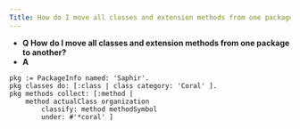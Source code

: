 ```yaml
---
Title: How do I move all classes and extension methods from one package to another?
---
```


- **Q How do I move all classes and extension methods from one package to another?**
- **A**
```| pkg |
pkg := PackageInfo named: 'Saphir'.
pkg classes do: [:class | class category: 'Coral' ].
pkg methods collect: [:method |
	method actualClass organization
		classify: method methodSymbol
		under: #'*coral' ]
```

